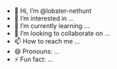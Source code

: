 - 👋 Hi, I’m @lobster-nethunt
- 👀 I’m interested in ...
- 🌱 I’m currently learning ...
- 💞️ I’m looking to collaborate on ...
- 📫 How to reach me ...
- 😄 Pronouns: ...
- ⚡ Fun fact: ...

<!---
lobster-nethunt/lobster-nethunt is a ✨ special ✨ repository because its `README.md` (this file) appears on your GitHub profile.
You can click the Preview link to take a look at your changes.
--->
